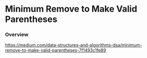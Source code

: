 # Minimum Remove to Make Valid Parentheses

### Overview

https://medium.com/data-structures-and-algorithms-dsa/minimum-remove-to-make-valid-parentheses-7f1493c1fe89
